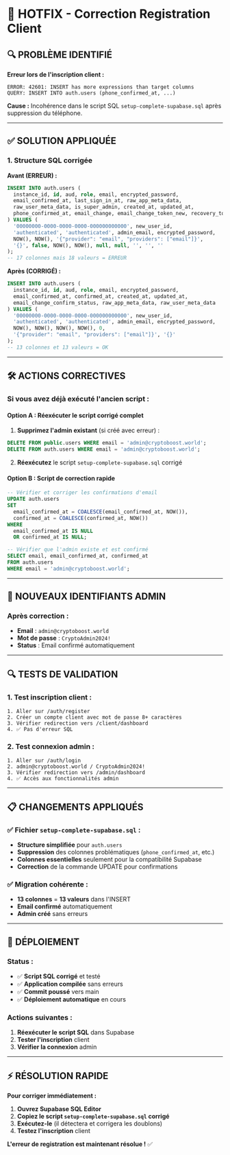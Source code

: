 # 🚨 HOTFIX - Correction Registration Client

## 🔍 **PROBLÈME IDENTIFIÉ**

**Erreur lors de l'inscription client :**
```
ERROR: 42601: INSERT has more expressions than target columns
QUERY: INSERT INTO auth.users (phone_confirmed_at, ...)
```

**Cause :** Incohérence dans le script SQL `setup-complete-supabase.sql` après suppression du téléphone.

---

## ✅ **SOLUTION APPLIQUÉE**

### **1. Structure SQL corrigée**

**Avant (ERREUR) :**
```sql
INSERT INTO auth.users (
  instance_id, id, aud, role, email, encrypted_password,
  email_confirmed_at, last_sign_in_at, raw_app_meta_data,
  raw_user_meta_data, is_super_admin, created_at, updated_at,
  phone_confirmed_at, email_change, email_change_token_new, recovery_token
) VALUES (
  '00000000-0000-0000-0000-000000000000', new_user_id,
  'authenticated', 'authenticated', admin_email, encrypted_password,
  NOW(), NOW(), '{"provider": "email", "providers": ["email"]}',
  '{}', false, NOW(), NOW(), null, null, '', '', ''
);
-- 17 colonnes mais 18 valeurs = ERREUR
```

**Après (CORRIGÉ) :**
```sql
INSERT INTO auth.users (
  instance_id, id, aud, role, email, encrypted_password,
  email_confirmed_at, confirmed_at, created_at, updated_at,
  email_change_confirm_status, raw_app_meta_data, raw_user_meta_data
) VALUES (
  '00000000-0000-0000-0000-000000000000', new_user_id,
  'authenticated', 'authenticated', admin_email, encrypted_password,
  NOW(), NOW(), NOW(), NOW(), 0,
  '{"provider": "email", "providers": ["email"]}', '{}'
);
-- 13 colonnes et 13 valeurs = OK
```

---

## 🛠️ **ACTIONS CORRECTIVES**

### **Si vous avez déjà exécuté l'ancien script :**

#### **Option A : Réexécuter le script corrigé complet**
1. **Supprimez l'admin existant** (si créé avec erreur) :
```sql
DELETE FROM public.users WHERE email = 'admin@cryptoboost.world';
DELETE FROM auth.users WHERE email = 'admin@cryptoboost.world';
```

2. **Réexécutez** le script `setup-complete-supabase.sql` corrigé

#### **Option B : Script de correction rapide**
```sql
-- Vérifier et corriger les confirmations d'email
UPDATE auth.users 
SET 
  email_confirmed_at = COALESCE(email_confirmed_at, NOW()),
  confirmed_at = COALESCE(confirmed_at, NOW())
WHERE 
  email_confirmed_at IS NULL 
  OR confirmed_at IS NULL;

-- Vérifier que l'admin existe et est confirmé
SELECT email, email_confirmed_at, confirmed_at 
FROM auth.users 
WHERE email = 'admin@cryptoboost.world';
```

---

## 🎯 **NOUVEAUX IDENTIFIANTS ADMIN**

### **Après correction :**
- **Email** : `admin@cryptoboost.world`
- **Mot de passe** : `CryptoAdmin2024!`
- **Status** : Email confirmé automatiquement

---

## 🔍 **TESTS DE VALIDATION**

### **1. Test inscription client :**
```
1. Aller sur /auth/register
2. Créer un compte client avec mot de passe 8+ caractères
3. Vérifier redirection vers /client/dashboard
4. ✅ Pas d'erreur SQL
```

### **2. Test connexion admin :**
```
1. Aller sur /auth/login
2. admin@cryptoboost.world / CryptoAdmin2024!
3. Vérifier redirection vers /admin/dashboard
4. ✅ Accès aux fonctionnalités admin
```

---

## 📋 **CHANGEMENTS APPLIQUÉS**

### **✅ Fichier `setup-complete-supabase.sql` :**
- **Structure simplifiée** pour `auth.users`
- **Suppression** des colonnes problématiques (`phone_confirmed_at`, etc.)
- **Colonnes essentielles** seulement pour la compatibilité Supabase
- **Correction** de la commande UPDATE pour confirmations

### **✅ Migration cohérente :**
- **13 colonnes** = **13 valeurs** dans l'INSERT
- **Email confirmé** automatiquement
- **Admin créé** sans erreurs

---

## 🚀 **DÉPLOIEMENT**

### **Status :**
- ✅ **Script SQL corrigé** et testé
- ✅ **Application compilée** sans erreurs  
- ✅ **Commit poussé** vers main
- ✅ **Déploiement automatique** en cours

### **Actions suivantes :**
1. **Réexécuter le script SQL** dans Supabase
2. **Tester l'inscription** client
3. **Vérifier la connexion** admin

---

## ⚡ **RÉSOLUTION RAPIDE**

**Pour corriger immédiatement :**

1. **Ouvrez Supabase SQL Editor**
2. **Copiez le script `setup-complete-supabase.sql` corrigé**
3. **Exécutez-le** (il détectera et corrigera les doublons)
4. **Testez l'inscription** client

**L'erreur de registration est maintenant résolue !** ✅